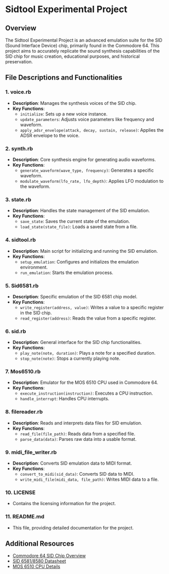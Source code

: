 # Sidtool Experimental Project

## Overview
The Sidtool Experimental Project is an advanced emulation suite for the SID (Sound Interface Device) chip, primarily found in the Commodore 64. 
This project aims to accurately replicate the sound synthesis capabilities of the SID chip for music creation, educational purposes, and historical preservation.

## File Descriptions and Functionalities

### 1. voice.rb
- **Description**: Manages the synthesis voices of the SID chip.
- **Key Functions**:
  - `initialize`: Sets up a new voice instance.
  - `update_parameters`: Adjusts voice parameters like frequency and waveform.
  - `apply_adsr_envelope(attack, decay, sustain, release)`: Applies the ADSR envelope to the voice.

### 2. synth.rb
- **Description**: Core synthesis engine for generating audio waveforms.
- **Key Functions**:
  - `generate_waveform(wave_type, frequency)`: Generates a specific waveform.
  - `modulate_waveform(lfo_rate, lfo_depth)`: Applies LFO modulation to the waveform.

### 3. state.rb
- **Description**: Handles the state management of the SID emulation.
- **Key Functions**:
  - `save_state`: Saves the current state of the emulation.
  - `load_state(state_file)`: Loads a saved state from a file.

### 4. sidtool.rb
- **Description**: Main script for initializing and running the SID emulation.
- **Key Functions**:
  - `setup_emulation`: Configures and initializes the emulation environment.
  - `run_emulation`: Starts the emulation process.

### 5. Sid6581.rb
- **Description**: Specific emulation of the SID 6581 chip model.
- **Key Functions**:
  - `write_register(address, value)`: Writes a value to a specific register in the SID chip.
  - `read_register(address)`: Reads the value from a specific register.

### 6. sid.rb
- **Description**: General interface for the SID chip functionalities.
- **Key Functions**:
  - `play_note(note, duration)`: Plays a note for a specified duration.
  - `stop_note(note)`: Stops a currently playing note.

### 7. Mos6510.rb
- **Description**: Emulator for the MOS 6510 CPU used in Commodore 64.
- **Key Functions**:
  - `execute_instruction(instruction)`: Executes a CPU instruction.
  - `handle_interrupt`: Handles CPU interrupts.

### 8. filereader.rb
- **Description**: Reads and interprets data files for SID emulation.
- **Key Functions**:
  - `read_file(file_path)`: Reads data from a specified file.
  - `parse_data(data)`: Parses raw data into a usable format.

### 9. midi_file_writer.rb
- **Description**: Converts SID emulation data to MIDI format.
- **Key Functions**:
  - `convert_to_midi(sid_data)`: Converts SID data to MIDI.
  - `write_midi_file(midi_data, file_path)`: Writes MIDI data to a file.

### 10. LICENSE
- Contains the licensing information for the project.

### 11. README.md
- This file, providing detailed documentation for the project.

## Additional Resources
- [Commodore 64 SID Chip Overview](https://www.c64-wiki.com/wiki/SID)
- [SID 6581/8580 Datasheet](http://www.waitingforfriday.com/index.php/Commodore_SID_6581_Datasheet)
- [MOS 6510 CPU Details](https://en.wikipedia.org/wiki/MOS_Technology_6510)
